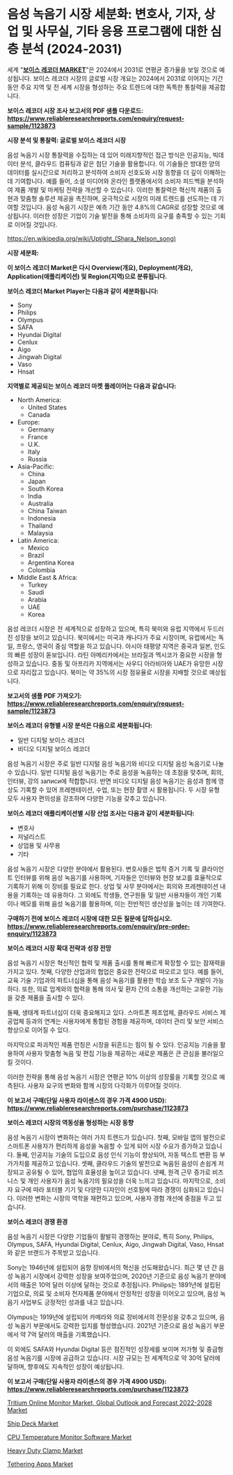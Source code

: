 <p><h1>음성 녹음기 시장 세분화: 변호사, 기자, 상업 및 사무실, 기타 응용 프로그램에 대한 심층 분석 (2024-2031)</h1></p><p>세계 "<strong><a href="https://www.reliableresearchreports.com/voice-recorder-r1123873?utm_campaign=105&utm_medium=8&utm_source=Github&utm_content=ia&utm_term=17112024&utm_id=voice-recorder">보이스 레코더 MARKET</a></strong>"은 2024에서 2031로 연평균 증가율을 보일 것으로 예상됩니다. 보이스 레코더 시장의 글로벌 시장 개요는 2024에서 2031로 이어지는 기간 동안 주요 지역 및 전 세계 시장을 형성하는 주요 트렌드에 대한 독특한 통찰력을 제공합니다.</p>
<p><strong>보이스 레코더 시장 조사 보고서의 PDF 샘플 다운로드: <a href="https://www.reliableresearchreports.com/enquiry/request-sample/1123873?utm_campaign=105&utm_medium=8&utm_source=Github&utm_content=ia&utm_term=17112024&utm_id=voice-recorder">https://www.reliableresearchreports.com/enquiry/request-sample/1123873</a></strong></p>
<p><strong>시장 분석 및 통찰력: 글로벌 보이스 레코더 시장</strong></p>
<p><p>음성 녹음기 시장 통찰력을 수집하는 데 있어 미래지향적인 접근 방식은 인공지능, 빅데이터 분석, 클라우드 컴퓨팅과 같은 첨단 기술을 활용합니다. 이 기술들은 방대한 양의 데이터를 실시간으로 처리하고 분석하여 소비자 선호도와 시장 동향을 더 깊이 이해하는 데 기여합니다. 예를 들어, 소셜 미디어와 온라인 플랫폼에서의 소비자 피드백을 분석하여 제품 개발 및 마케팅 전략을 개선할 수 있습니다. 이러한 통찰력은 혁신적 제품의 출현과 맞춤형 솔루션 제공을 촉진하며, 궁극적으로 시장의 미래 트렌드를 선도하는 데 기여할 것입니다. 음성 녹음기 시장은 예측 기간 동안 4.8%의 CAGR로 성장할 것으로 예상됩니다. 이러한 성장은 기업이 기술 발전을 통해 소비자의 요구를 충족할 수 있는 기회로 이어질 것입니다.</p></p>
<p><a href="%7CAUTHORITHY_DOMAIN_URL%7C?utm_campaign=105&utm_medium=8&utm_source=Github&utm_content=ia&utm_term=17112024&utm_id=voice-recorder">https://en.wikipedia.org/wiki/Uptight_(Shara_Nelson_song)</a></p>
<p><strong>시장 세분화:</strong></p>
<p><strong>이 보이스 레코더 Market은 다시 Overview(개요), Deployment(개요), Application(애플리케이션) 및 Region(지역)으로 분류됩니다.</strong></p>
<p><strong>보이스 레코더 Market Player는 다음과 같이 세분화됩니다:</strong></p>
<p><ul><li>Sony</li><li>Philips</li><li>Olympus</li><li>SAFA</li><li>Hyundai Digital</li><li>Cenlux</li><li>Aigo</li><li>Jingwah Digital</li><li>Vaso</li><li>Hnsat</li></ul></p>
<p><strong>지역별로 제공되는 보이스 레코더 마켓 플레이어는 다음과 같습니다:</strong></p>
<p><ul>
    <li>
        North America:
        <ul>
            <li>United States</li>
            <li>Canada</li>
        </ul>
    </li>
    <li>
        Europe:
        <ul>
            <li>Germany</li>
            <li>France</li>
            <li>U.K.</li>
            <li>Italy</li>
            <li>Russia</li>
        </ul>
    </li>
    <li>
        Asia-Pacific:
        <ul>
            <li>China</li>
            <li>Japan</li>
            <li>South Korea</li>
            <li>India</li>
            <li>Australia</li>
            <li>China Taiwan</li>
            <li>Indonesia</li>
            <li>Thailand</li>
            <li>Malaysia</li>
        </ul>
    </li>
    <li>
        Latin America:
        <ul>
            <li>Mexico</li>
            <li>Brazil</li>
            <li>Argentina Korea</li>
            <li>Colombia</li>
        </ul>
    </li>
    <li>
        Middle East & Africa:
        <ul>
            <li>Turkey</li>
            <li>Saudi</li>
            <li>Arabia</li>
            <li>UAE</li>
            <li>Korea</li>
        </ul>
    </li>
    </ul></p>
<p><p>음성 레코더 시장은 전 세계적으로 성장하고 있으며, 특히 북미와 유럽 지역에서 두드러진 성장을 보이고 있습니다. 북미에서는 미국과 캐나다가 주요 시장이며, 유럽에서는 독일, 프랑스, 영국이 중심 역할을 하고 있습니다. 아시아 태평양 지역은 중국과 일본, 인도의 빠른 성장이 돋보입니다. 라틴 아메리카에서는 브라질과 멕시코가 중요한 시장을 형성하고 있습니다. 중동 및 아프리카 지역에서는 사우디 아라비아와 UAE가 유망한 시장으로 자리잡고 있습니다. 북미는 약 35%의 시장 점유율로 시장을 지배할 것으로 예상됩니다.</p></p>
<p><strong>보고서의 샘플 PDF 가져오기: <a href="https://www.reliableresearchreports.com/enquiry/request-sample/1123873?utm_campaign=105&utm_medium=8&utm_source=Github&utm_content=ia&utm_term=17112024&utm_id=voice-recorder">https://www.reliableresearchreports.com/enquiry/request-sample/1123873</a></strong></p>
<p><strong>보이스 레코더 유형별 시장 분석은 다음으로 세분화됩니다:</strong></p>
<p><ul><li>일반 디지털 보이스 레코더</li><li>비디오 디지털 보이스 레코더</li></ul></p>
<p><p>음성 녹음기 시장은 주로 일반 디지털 음성 녹음기와 비디오 디지털 음성 녹음기로 나눌 수 있습니다. 일반 디지털 음성 녹음기는 주로 음성을 녹음하는 데 초점을 맞추며, 회의, 인터뷰, 강의 записи에 적합합니다. 반면 비디오 디지털 음성 녹음기는 음성과 함께 영상도 기록할 수 있어 프레젠테이션, 수업, 또는 현장 촬영 시 활용됩니다. 두 시장 유형 모두 사용자 편의성을 강조하며 다양한 기능을 갖추고 있습니다.</p></p>
<p><strong>보이스 레코더 애플리케이션별 시장 산업 조사는 다음과 같이 세분화됩니다:</strong></p>
<p><ul><li>변호사</li><li>저널리스트</li><li>상업용 및 사무용</li><li>기타</li></ul></p>
<p><p>음성 녹음기 시장은 다양한 분야에서 활용된다. 변호사들은 법적 증거 기록 및 클라이언트 인터뷰를 위해 음성 녹음기를 사용하며, 기자들은 인터뷰와 현장 보고를 효율적으로 기록하기 위해 이 장비를 필요로 한다. 상업 및 사무 분야에서는 회의와 프레젠테이션 내용을 기록하는 데 유용하다. 그 외에도 학생들, 연구원들 및 일반 사용자들이 개인 기록이나 메모를 위해 음성 녹음기를 활용하며, 이는 전반적인 생산성을 높이는 데 기여한다.</p></p>
<p><strong>구매하기 전에 보이스 레코더 시장에 대한 모든 질문에 답하십시오. <a href="https://www.reliableresearchreports.com/enquiry/pre-order-enquiry/1123873?utm_campaign=105&utm_medium=8&utm_source=Github&utm_content=ia&utm_term=17112024&utm_id=voice-recorder">https://www.reliableresearchreports.com/enquiry/pre-order-enquiry/1123873</a></strong></p>
<p><strong>보이스 레코더 시장 확대 전략과 성장 전망</strong></p>
<p><p>음성 녹음기 시장은 혁신적인 협력 및 제품 출시를 통해 빠르게 확장할 수 있는 잠재력을 가지고 있다. 첫째, 다양한 산업과의 협업은 중요한 전략으로 떠오르고 있다. 예를 들어, 교육 기술 기업과의 파트너십을 통해 음성 녹음기를 활용한 학습 보조 도구 개발이 가능하다. 또한, 의료 업계와의 협력을 통해 의사 및 환자 간의 소통을 개선하는 고유한 기능을 갖춘 제품을 출시할 수 있다.</p><p>둘째, 생태계 파트너십이 더욱 중요해지고 있다. 스마트폰 제조업체, 클라우드 서비스 제공업체 등과의 연계는 사용자에게 통합된 경험을 제공하며, 데이터 관리 및 보안 서비스 향상으로 이어질 수 있다.</p><p>마지막으로 파괴적인 제품 런칭은 시장을 뒤흔드는 힘이 될 수 있다. 인공지능 기술을 활용하여 사용자 맞춤형 녹음 및 편집 기능을 제공하는 새로운 제품은 큰 관심을 불러일으킬 것이다.</p><p>이러한 전략을 통해 음성 녹음기 시장은 연평균 10% 이상의 성장률을 기록할 것으로 예측된다. 사용자 요구의 변화와 함께 시장의 다각화가 이루어질 것이다.</p></p>
<p><strong>이 보고서 구매(단일 사용자 라이센스의 경우 가격 4900 USD): <a href="https://www.reliableresearchreports.com/purchase/1123873?utm_campaign=105&utm_medium=8&utm_source=Github&utm_content=ia&utm_term=17112024&utm_id=voice-recorder">https://www.reliableresearchreports.com/purchase/1123873</a></strong></p>
<p><strong>보이스 레코더 시장의 역동성을 형성하는 시장 동향</strong></p>
<p><p>음성 녹음기 시장이 변화하는 여러 가지 트렌드가 있습니다. 첫째, 모바일 앱의 발전으로 스마트폰 사용자가 편리하게 음성을 녹음할 수 있게 되어 시장 수요가 증가하고 있습니다. 둘째, 인공지능 기술의 도입으로 음성 인식 기능이 향상되어, 자동 텍스트 변환 등 부가가치를 제공하고 있습니다. 셋째, 클라우드 기술의 발전으로 녹음된 음성이 손쉽게 저장되고 공유될 수 있어, 협업의 효율성을 높이고 있습니다. 넷째, 원격 근무 증가로 비즈니스 및 개인 사용자가 음성 녹음기의 필요성을 더욱 느끼고 있습니다. 마지막으로, 소비자 요구에 따라 포터블 기기 및 다양한 디자인이 선호됨에 따라 경쟁이 심화되고 있습니다. 이러한 변화는 시장의 역학을 재편하고 있으며, 사용자 경험 개선에 중점을 두고 있습니다.</p></p>
<p><strong>보이스 레코더 경쟁 환경</strong></p>
<p><p>음성 녹음기 시장은 다양한 기업들이 활발히 경쟁하는 분야로, 특히 Sony, Philips, Olympus, SAFA, Hyundai Digital, Cenlux, Aigo, Jingwah Digital, Vaso, Hnsat와 같은 브랜드가 주목받고 있습니다.</p><p>Sony는 1946년에 설립되어 음향 장비에서의 혁신을 선도해왔습니다. 최근 몇 년 간 음성 녹음기 시장에서 강력한 성장을 보여주었으며, 2020년 기준으로 음성 녹음기 분야에서의 매출은 10억 달러 이상에 달하는 것으로 추정됩니다. Philips는 1891년에 설립된 기업으로, 의료 및 소비자 전자제품 분야에서 안정적인 성장을 이어오고 있으며, 음성 녹음기 사업부도 긍정적인 성과를 내고 있습니다.</p><p>Olympus는 1919년에 설립되어 카메라와 의료 장비에서의 전문성을 갖추고 있으며, 음성 녹음기 부문에서도 강력한 입지를 형성했습니다. 2021년 기준으로 음성 녹음기 부문에서 약 7억 달러의 매출을 기록했습니다.</p><p>이 외에도 SAFA와 Hyundai Digital 등은 점진적인 성장세를 보이며 저가형 및 중급형 음성 녹음기를 시장에 공급하고 있습니다. 시장 규모는 전 세계적으로 약 30억 달러에 달하며, 향후에도 지속적인 성장이 예상됩니다.</p></p>
<p><strong>이 보고서 구매(단일 사용자 라이센스의 경우 가격 4900 USD): <a href="https://www.reliableresearchreports.com/purchase/1123873?utm_campaign=105&utm_medium=8&utm_source=Github&utm_content=ia&utm_term=17112024&utm_id=voice-recorder">https://www.reliableresearchreports.com/purchase/1123873</a></strong></p>
<p><p><a href="https://github.com/SamiaHussain82/Market-Research-Report-List-1/blob/main/tritium-online-monitor-market-global-outlook-and-forecast-2022-2028-market.md?utm_campaign=105&utm_medium=8&utm_source=Github&utm_content=ia&utm_term=17112024&utm_id=voice-recorder">Tritium Online Monitor Market, Global Outlook and Forecast 2022-2028 Market</a></p><p><a href="https://www.linkedin.com/pulse/competitive-intelligence-ship-deck-market-key-players-strategies-kyage?utm_campaign=105&utm_medium=8&utm_source=Github&utm_content=ia&utm_term=17112024&utm_id=voice-recorder">Ship Deck Market</a></p><p><a href="https://issuu.com/reportprime-2/docs/cpu-temperature-monitor-software-ma_abbaa538e8f64d?utm_campaign=105&utm_medium=8&utm_source=Github&utm_content=ia&utm_term=17112024&utm_id=voice-recorder">CPU Temperature Monitor Software Market</a></p><p><a href="https://www.linkedin.com/pulse/heavy-duty-clamp-market-size-growth-industry-analysis-segmentation-absae?utm_campaign=105&utm_medium=8&utm_source=Github&utm_content=ia&utm_term=17112024&utm_id=voice-recorder">Heavy Duty Clamp Market</a></p><p><a href="https://issuu.com/reportprime-2/docs/tethering-apps-market-size-2030.ppt_6c206b6159ff30?utm_campaign=105&utm_medium=8&utm_source=Github&utm_content=ia&utm_term=17112024&utm_id=voice-recorder">Tethering Apps Market</a></p></p>